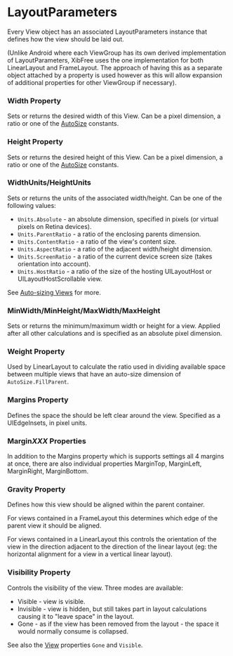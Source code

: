 # LayoutParameters

Every View object has an associated LayoutParameters instance that defines how the view should be laid out.  

(Unlike Android where each ViewGroup has its own derived implementation of LayoutParameters, XibFree uses the one implementation for both LinearLayout and FrameLayout.  The approach of having this as a separate object attached by a property is used however as this will allow expansion of additional properties for other ViewGroup if necessary).

### Width Property

Sets or returns the desired width of this View.  Can be a pixel dimension, a ratio or one of the [AutoSize](sizing_views.md) constants.

### Height Property

Sets or returns the desired height of this View.  Can be a pixel dimension, a ratio or one of the [AutoSize](sizing_views.md) constants.

### WidthUnits/HeightUnits

Sets or returns the units of the associated width/height. Can be one of the following values:

* `Units.Absolute` - an absolute dimension, specified in pixels (or virtual pixels on Retina devices).
* `Units.ParentRatio` - a ratio of the enclosing parents dimension.
* `Units.ContentRatio` - a ratio of the view's content size.
* `Units.AspectRatio` - a ratio of the adjacent width/height dimension.
* `Units.ScreenRatio` - a ratio of the current device screen size (takes orientation into account).
* `Units.HostRatio` - a ratio of the size of the hosting UILayoutHost or UILayoutHostScrollable view.

See [Auto-sizing Views](auto_sizing_views.md) for more.

### MinWidth/MinHeight/MaxWidth/MaxHeight

Sets or returns the minimum/maximum width or height for a view.  Applied after all other calculations and is specified as an absolute pixel dimension.

### Weight Property

Used by LinearLayout to calculate the ratio used in dividing available space between multiple views that have an auto-size dimension of `AutoSize.FillParent`.

### Margins Property

Defines the space the should be left clear around the view.  Specified as a UIEdgeInsets, in pixel units.

### Margin*XXX* Properties

In addition to the Margins property which is supports settings all 4 margins at once, there are also individual properties MarginTop, MarginLeft, MarginRight, MarginBottom.

### Gravity Property

Defines how this view should be aligned within the parent container.  

For views contained in a FrameLayout this determines which edge of the parent view it should be aligned.  

For views contained in a LinearLayout this controls the orientation of the view in the direction adjacent to the direction of the linear layout (eg: the horizontal alignment for a view in a vertical linear layout).

### Visibility Property

Controls the visibility of the view.  Three modes are available:

* Visible - view is visible.
* Invisible - view is hidden, but still takes part in layout calculations causing it to "leave space" in the layout.
* Gone - as if the view has been removed from the layout - the space it would normally consume is collapsed.

See also the [View](view.md) properties `Gone` and `Visible`.